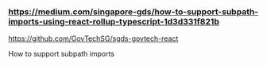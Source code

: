 ### https://medium.com/singapore-gds/how-to-support-subpath-imports-using-react-rollup-typescript-1d3d331f821b

https://github.com/GovTechSG/sgds-govtech-react

How to support subpath imports